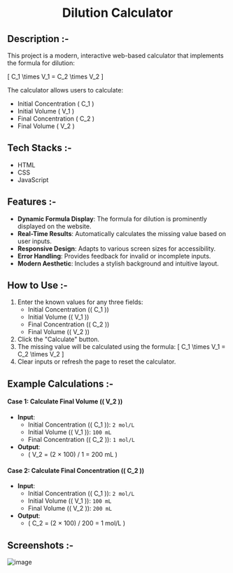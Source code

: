 # <p align="center">Dilution Calculator</p>

## Description :-

This project is a modern, interactive web-based calculator that implements the formula for dilution:

\[ C_1 \times V_1 = C_2 \times V_2 \]

The calculator allows users to calculate:

- Initial Concentration \( C_1 \)
- Initial Volume \( V_1 \)
- Final Concentration \( C_2 \)
- Final Volume \( V_2 \)

## Tech Stacks :-

- HTML
- CSS
- JavaScript

## Features :-

- **Dynamic Formula Display**: The formula for dilution is prominently displayed on the website.
- **Real-Time Results**: Automatically calculates the missing value based on user inputs.
- **Responsive Design**: Adapts to various screen sizes for accessibility.
- **Error Handling**: Provides feedback for invalid or incomplete inputs.
- **Modern Aesthetic**: Includes a stylish background and intuitive layout.

## How to Use :-

1. Enter the known values for any three fields:
   - Initial Concentration (\( C_1 \))
   - Initial Volume (\( V_1 \))
   - Final Concentration (\( C_2 \))
   - Final Volume (\( V_2 \))
2. Click the "Calculate" button.
3. The missing value will be calculated using the formula:
   \[ C_1 \times V_1 = C_2 \times V_2 \]
4. Clear inputs or refresh the page to reset the calculator.

## Example Calculations :-

#### Case 1: Calculate Final Volume (\( V_2 \))
- **Input**:
  - Initial Concentration (\( C_1 \)): `2 mol/L`
  - Initial Volume (\( V_1 \)): `100 mL`
  - Final Concentration (\( C_2 \)): `1 mol/L`
- **Output**:
  - \( V_2 = (2 × 100) / 1 = 200 mL \)

#### Case 2: Calculate Final Concentration (\( C_2 \))
- **Input**:
  - Initial Concentration (\( C_1 \)): `2 mol/L`
  - Initial Volume (\( V_1 \)): `100 mL`
  - Final Volume (\( V_2 \)): `200 mL`
- **Output**:
  - \( C_2 = (2 × 100) / 200 = 1 mol/L \)

## Screenshots :-

![image](https://github.com/user-attachments/assets/a97ddc91-06d3-412d-8ae7-901b5e744478)
